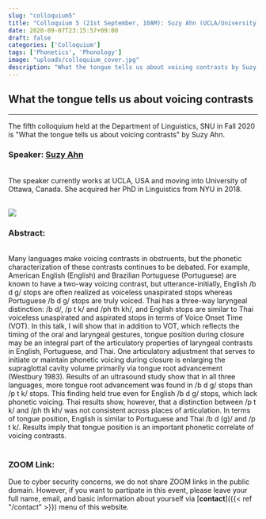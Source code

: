```yaml
---
slug: "colloquium5"
title: "Colloquium 5 (21st September, 10AM): Suzy Ahn (UCLA/University of Ottawa)"
date: 2020-09-07T23:15:57+09:00
draft: false
categories: ['Colloquium']
tags: ['Phonetics', 'Phonology']
image: "uploads/colloquium_cover.jpg"
description: "What the tongue tells us about voicing contrasts by Suzy Ahn"
---
```


## What the tongue tells us about voicing contrasts
***

The fifth colloquium held at the Department of Linguistics, SNU in Fall 2020 is "What the tongue tells us about voicing contrasts" by Suzy Ahn. 

### Speaker: <a class=intro-link href=https://sites.google.com/view/suzyahn>Suzy Ahn</a>
<br/>
The speaker currently works at UCLA, USA and moving into University of Ottawa, Canada. She acquired her PhD in Linguistics from NYU in 2018.
<br/><br/>

![ ](/profiles/Suzy_Ahn_image.jpg#floatleft)

### Abstract: 
<br/>
Many languages make voicing contrasts in obstruents, but the phonetic characterization of these contrasts continues to be debated. For example, American English (English) and Brazilian Portuguese (Portuguese) are known to have a two-way voicing contrast, but utterance-initially, English /b d ɡ/ stops are often realized as voiceless unaspirated stops whereas Portuguese /b d ɡ/ stops are truly voiced. Thai has a three-way laryngeal distinction: /b d/, /p t k/ and /ph th kh/, and English stops are similar to Thai voiceless unaspirated and aspirated stops in terms of Voice Onset Time (VOT). In this talk, I will show that in addition to VOT, which reflects the timing of the oral and laryngeal gestures, tongue position during closure may be an integral part of the articulatory properties of laryngeal contrasts in English, Portuguese, and Thai. One articulatory adjustment that serves to initiate or maintain phonetic voicing during closure is enlarging the supraglottal cavity volume primarily via tongue root advancement (Westbury 1983). Results of an ultrasound study show that in all three languages, more tongue root advancement was found in /b d ɡ/ stops than /p t k/ stops. This finding held true even for English /b d ɡ/ stops, which lack phonetic voicing. Thai results show, however, that a distinction between /p t k/ and /ph th kh/ was not consistent across places of articulation. In terms of tongue position, English is similar to Portuguese and Thai /b d (ɡ)/ and /p t k/. Results imply that tongue position is an important phonetic correlate of voicing contrasts.
<br/><br/>

### ZOOM Link:
Due to cyber security concerns, we do not share ZOOM links in the public domain. However, if you want to partipate in this event, please leave your full name, email, and basic information about yourself via [**contact**]({{< ref "/contact" >}}) menu of this website.